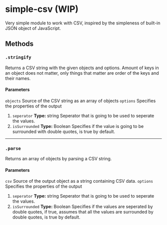 # simple-csv (WIP)
Very simple module to work with CSV, inspired by the simpleness of built-in JSON object of JavaScript.
## Methods
### ```.stringify```
Returns a CSV string with the given objects and options. Amount of keys in an object does not matter, only things that matter are order of the keys and their names.
#### Parameters
```objects```
Source of the CSV string as an array of objects
```options```
Specifies the properties of the output
1.  ```seperator```
**Type:** string
Seperator that is going to be used to seperate the values.
2.  ```isSurrounded```
**Type:** Boolean
Specifies if the value is going to be surrounded with double quotes, is true by default.

---
### ```.parse```
Returns an array of objects by parsing a CSV string.
#### Parameters
```csv```
Source of the output object as a string containing CSV data.
```options```
Specifies the properties of the output
1.  ```seperator```
**Type:** string
Seperator that is going to be used to seperate the values.
2.  ```isSurrounded```
**Type:** Boolean
Specifies if the values are seperated by double quotes, if true, assumes that all the values are surrounded by double quotes, is true by default.